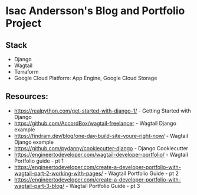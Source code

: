 # Isac Andersson's Blog and Portfolio Project

## Stack
- Django
- Wagtail
- Terraform
- Google Cloud Platform: App Engine, Google Cloud Storage

## Resources:
- https://realpython.com/get-started-with-django-1/ - Getting Started with Django
- https://github.com/AccordBox/wagtail-freelancer - Wagtail Django example
- https://findram.dev/blog/one-day-build-site-youre-right-now/ - Wagtail Django example
- https://github.com/pydanny/cookiecutter-django - Django Cookiecutter
- https://engineertodeveloper.com/wagtail-developer-portfolio/ - Wagtail Portfolio guide - pt 1
- https://engineertodeveloper.com/create-a-developer-portfolio-with-wagtail-part-2-working-with-pages/ - Wagtail Portfolio Guide - pt 2
- https://engineertodeveloper.com/create-a-developer-portfolio-with-wagtail-part-3-blog/ - Wagtail Portfolio Guide - pt 3
